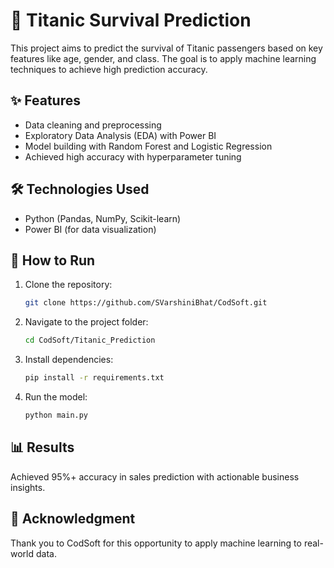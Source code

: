 # 🚢 Titanic Survival Prediction

This project aims to predict the survival of Titanic passengers based on key features like age, gender, and class. The goal is to apply machine learning techniques to achieve high prediction accuracy.

## ✨ Features
- Data cleaning and preprocessing
- Exploratory Data Analysis (EDA) with Power BI
- Model building with Random Forest and Logistic Regression
- Achieved high accuracy with hyperparameter tuning

## 🛠 Technologies Used
- Python (Pandas, NumPy, Scikit-learn)
- Power BI (for data visualization)

## 🚀 How to Run
1. Clone the repository:
   ```bash
   git clone https://github.com/SVarshiniBhat/CodSoft.git
2. Navigate to the project folder:
   ```bash
   cd CodSoft/Titanic_Prediction
3. Install dependencies:
   ```bash
   pip install -r requirements.txt
4. Run the model:
   ```bash
   python main.py

## 📊 Results
Achieved 95%+ accuracy in sales prediction with actionable business insights.

## 🙏 Acknowledgment
Thank you to CodSoft for this opportunity to apply machine learning to real-world data.